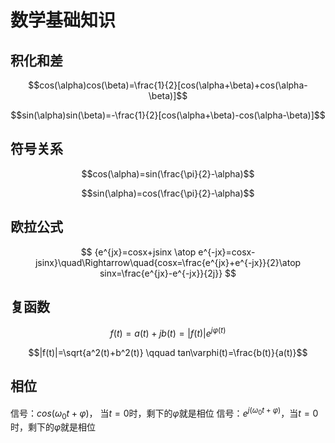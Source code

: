 # 数学基础知识
## 积化和差
$$cos(\alpha)cos(\beta)=\frac{1}{2}[cos(\alpha+\beta)+cos(\alpha-\beta)]$$

$$sin(\alpha)sin(\beta)=-\frac{1}{2}[cos(\alpha+\beta)-cos(\alpha-\beta)]$$

## 符号关系
$$cos(\alpha)=sin(\frac{\pi}{2}-\alpha)$$

$$sin(\alpha)=cos(\frac{\pi}{2}-\alpha)$$

## 欧拉公式
$$
{e^{jx}=cosx+jsinx \atop e^{-jx}=cosx-jsinx}\quad\Rightarrow\quad{cosx=\frac{e^{jx}+e^{-jx}}{2}\atop sinx=\frac{e^{jx}-e^{-jx}}{2j}}
$$

## 复函数
$$f(t)=a(t)+jb(t)=|f(t)|e^{j\varphi(t)}$$

$$|f(t)|=\sqrt{a^2(t)+b^2(t)} \qquad tan\varphi(t)=\frac{b(t)}{a(t)}$$

## 相位
信号：$cos(\omega_0t+\varphi)$， 当$t=0$时，剩下的$\varphi$就是相位
信号：$e^{j(\omega_0t+\varphi)}$，当$t=0$时，剩下的$\varphi$就是相位